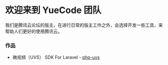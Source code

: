 # 欢迎来到 YueCode 团队
我们是腾讯云论坛的版主，在进行日常的版主工作之外，会选择开发一些工具，来帮助人们更好的使用腾讯云。
### 作品
- 微视频（UVS） SDK For Laravel  -  [php-uvs](https://github.com/YueCode/php-uvs)
